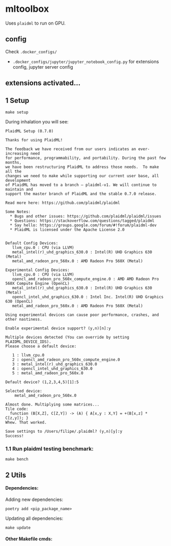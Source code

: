 # mltoolbox


Uses `plaidml` to run on GPU.

## config
Check `.docker_configs/`
 * `.docker_configs/jupyter/jupyter_notebook_config.py` for extensions config, jupyter server config

## extensions activated...

## 1 Setup

    make setup
    
During inhalation you will see:
```
PlaidML Setup (0.7.0)

Thanks for using PlaidML!

The feedback we have received from our users indicates an ever-increasing need
for performance, programmability, and portability. During the past few months,
we have been restructuring PlaidML to address those needs.  To make all the
changes we need to make while supporting our current user base, all development
of PlaidML has moved to a branch — plaidml-v1. We will continue to maintain and
support the master branch of PlaidML and the stable 0.7.0 release.

Read more here: https://github.com/plaidml/plaidml

Some Notes:
  * Bugs and other issues: https://github.com/plaidml/plaidml/issues
  * Questions: https://stackoverflow.com/questions/tagged/plaidml
  * Say hello: https://groups.google.com/forum/#!forum/plaidml-dev
  * PlaidML is licensed under the Apache License 2.0


Default Config Devices:
   llvm_cpu.0 : CPU (via LLVM)
   metal_intel(r)_uhd_graphics_630.0 : Intel(R) UHD Graphics 630 (Metal)
   metal_amd_radeon_pro_560x.0 : AMD Radeon Pro 560X (Metal)

Experimental Config Devices:
   llvm_cpu.0 : CPU (via LLVM)
   opencl_amd_radeon_pro_560x_compute_engine.0 : AMD AMD Radeon Pro 560X Compute Engine (OpenCL)
   metal_intel(r)_uhd_graphics_630.0 : Intel(R) UHD Graphics 630 (Metal)
   opencl_intel_uhd_graphics_630.0 : Intel Inc. Intel(R) UHD Graphics 630 (OpenCL)
   metal_amd_radeon_pro_560x.0 : AMD Radeon Pro 560X (Metal)

Using experimental devices can cause poor performance, crashes, and other nastiness.

Enable experimental device support? (y,n)[n]:y

Multiple devices detected (You can override by setting PLAIDML_DEVICE_IDS).
Please choose a default device:

   1 : llvm_cpu.0
   2 : opencl_amd_radeon_pro_560x_compute_engine.0
   3 : metal_intel(r)_uhd_graphics_630.0
   4 : opencl_intel_uhd_graphics_630.0
   5 : metal_amd_radeon_pro_560x.0

Default device? (1,2,3,4,5)[1]:5

Selected device:
    metal_amd_radeon_pro_560x.0

Almost done. Multiplying some matrices...
Tile code:
  function (B[X,Z], C[Z,Y]) -> (A) { A[x,y : X,Y] = +(B[x,z] * C[z,y]); }
Whew. That worked.

Save settings to /Users/filipe/.plaidml? (y,n)[y]:y
Success!
```

### 1.1 Run plaidml testing benchmark:
    make bench

## 2 Utils
#### Dependencies:
Adding new dependencies:

    poetry add <pip_package_name>
    
Updating all dependencies:

    make update
    
#### Other Makefile cmds:

